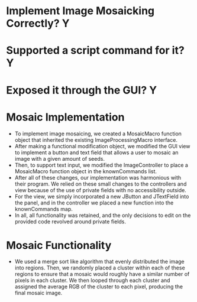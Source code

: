 # Implement Image Mosaicking Correctly? Y
# Supported a script command for it? Y
# Exposed it through the GUI? Y

# Mosaic Implementation
* To implement image mosaicing, we created a MosaicMacro function object that inherited the existing ImageProcessingMacro interface.
* After making a functional modification object, we modified the GUI view to implement a button and text field that allows a user to mosaic an image with a given amount of seeds.
* Then, to support text input, we modified the ImageController to place a MosaicMacro function object in the knownCommands list.
* After all of these changes, our implementation was harmonious with their program. We relied on these small changes to the controllers and view because of the use of private fields with no accessibility outside.
* For the view, we simply incorporated a new JButton and JTextField into the panel, and in the controller we placed a new function into the knownCommands map.
* In all, all functionality was retained, and the only decisions to edit on the provided code revolved around private fields. 


# Mosaic Functionality
* We used a merge sort like algorithm that evenly distributed the image into regions. Then, we randomly placed a cluster within each of these regions to ensure that a mosaic would roughly have a similar number of pixels in each cluster. We then looped through each cluster and assigned the average RGB of the cluster to each pixel, producing the final mosaic image. 
